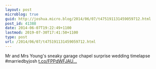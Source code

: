 ```yaml
---
layout: post
microblog: true
guid: http://joshua.micro.blog/2014/06/07/t475191131459059712.html
post_id: 41388
date: 2014-06-07T19:22:49+1100
lastmod: 2019-07-30T17:41:50+1100
type: post
url: /2014/06/07/t475191131459059712.html
---
```

Mr and Mrs Young's sneaky garage chapel surprise wedding timelapse #marriedbyjosh [t.co/FPPdWFJAU...](http://t.co/FPPdWFJAUh)
